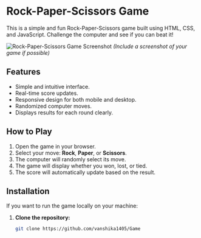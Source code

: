# Rock-Paper-Scissors Game

This is a simple and fun Rock-Paper-Scissors game built using HTML, CSS, and JavaScript. Challenge the computer and see if you can beat it!

![Rock-Paper-Scissors Game Screenshot](screenshot.png) 
*(Include a screenshot of your game if possible)*

## Features

- Simple and intuitive interface.
- Real-time score updates.
- Responsive design for both mobile and desktop.
- Randomized computer moves.
- Displays results for each round clearly.

## How to Play

1. Open the game in your browser.
2. Select your move: **Rock**, **Paper**, or **Scissors**.
3. The computer will randomly select its move.
4. The game will display whether you won, lost, or tied.
5. The score will automatically update based on the result.

## Installation

If you want to run the game locally on your machine:

1. **Clone the repository:**

   ```bash
   git clone https://github.com/vanshika1405/Game
